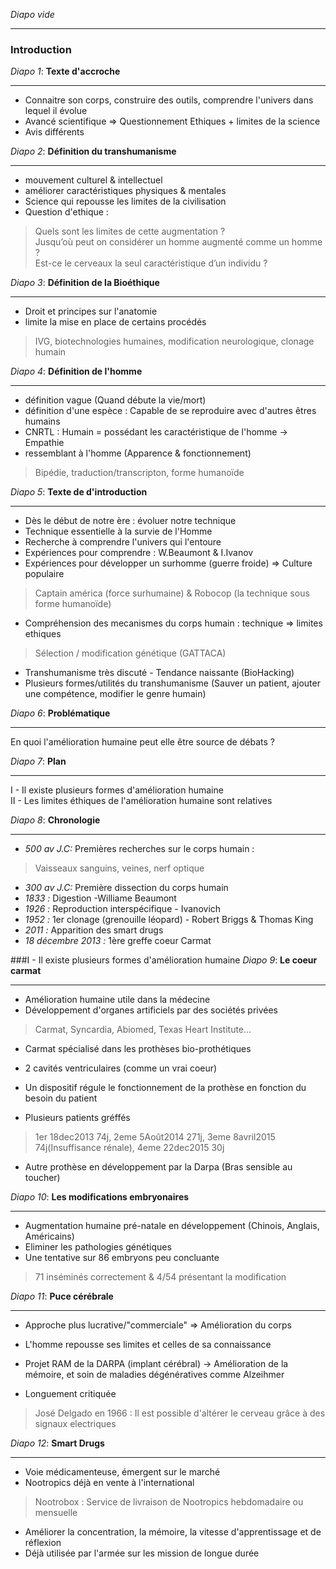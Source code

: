 _Diapo vide_

---
###   Introduction
_Diapo 1_: __Texte d'accroche__

---
* Connaitre son corps, construire des outils, comprendre l'univers dans lequel il évolue
* Avancé scientifique => Questionnement Ethiques + limites de la science
* Avis différents

_Diapo 2_: __Définition du transhumanisme__

---
* mouvement culturel & intellectuel
* améliorer caractéristiques physiques & mentales
* Science qui repousse les limites de la civilisation
* Question d'ethique :

>Quels sont les limites de cette augmentation ?  
>Jusqu’où peut on considérer un homme augmenté comme un homme ?  
>Est-ce le cerveaux la seul caractéristique d’un individu ?  

_Diapo 3_: __Définition de la Bioéthique__

---
* Droit et principes sur l'anatomie
* limite la mise en place de certains procédés
> IVG, biotechnologies humaines, modification neurologique, clonage humain

_Diapo 4_: __Définition de l'homme__

---
* définition vague (Quand débute la vie/mort)
* définition d'une espèce : Capable de se reproduire avec d'autres êtres humains
* CNRTL : Humain = possédant les caractéristique de l'homme -> Empathie
* ressemblant à l'homme (Apparence & fonctionnement)
> Bipédie, traduction/transcripton, forme humanoïde

_Diapo 5_: __Texte de d'introduction__

---
* Dès le début de notre ère : évoluer notre technique
* Technique essentielle à la survie de l'Homme
* Recherche à comprendre l'univers qui l'entoure
* Expériences pour comprendre : W.Beaumont & I.Ivanov
* Expériences pour développer un surhomme (guerre froide) => Culture populaire
> Captain américa (force surhumaine) & Robocop (la technique sous forme humanoïde)

* Compréhension des mecanismes du corps humain : technique => limites ethiques
> Sélection / modification génétique (GATTACA)

* Transhumanisme très discuté - Tendance naissante (BioHacking)
* Plusieurs formes/utilités du transhumanisme (Sauver un patient, ajouter une compétence, modifier le genre humain)

_Diapo 6_: __Problématique__

---
En quoi l'amélioration humaine peut elle être source de débats ?

_Diapo 7_: __Plan__

---
  I - Il existe plusieurs formes d'amélioration humaine  
  II - Les limites éthiques de l'amélioration humaine sont relatives

_Diapo 8_: __Chronologie__

---
* _500 av J.C:_ Premières recherches sur le corps humain :
> Vaisseaux sanguins, veines, nerf optique

* _300 av J.C:_ Première dissection du corps humain
* _1833 :_ Digestion  -Williame Beaumont
* _1926 :_ Reproduction interspécifique - Ivanovich
* _1952 :_ 1er clonage (grenouille léopard) - Robert Briggs & Thomas King
* _2011 :_ Apparition des smart drugs
* _18 décembre 2013 :_ 1ère greffe coeur Carmat

###I - Il existe plusieurs formes d'amélioration humaine
_Diapo 9_: __Le coeur carmat__

---
* Amélioration humaine utile dans la médecine
* Développement d'organes artificiels par des sociétés privées
> Carmat, Syncardia, Abiomed, Texas Heart Institute...

* Carmat spécialisé dans les prothèses bio-prothétiques
* 2 cavités ventriculaires (comme un vrai coeur)
* Un dispositif régule le fonctionnement de la prothèse en fonction du besoin du patient

* Plusieurs patients gréffés
> 1er 18dec2013 74j, 2eme 5Août2014 271j, 3eme 8avril2015 74j(Insuffisance rénale), 4eme 22dec2015 30j

* Autre prothèse en développement par la Darpa (Bras sensible au toucher)

_Diapo 10_: __Les modifications embryonaires__

---
* Augmentation humaine pré-natale en développement (Chinois, Anglais, Américains)
* Eliminer les pathologies génétiques
* Une tentative sur 86 embryons peu concluante

> 71 inséminés correctement & 4/54 présentant la modification

_Diapo 11_: __Puce cérébrale__

---
* Approche plus lucrative/"commerciale" => Amélioration du corps
* L'homme repousse ses limites et celles de sa connaissance  

* Projet RAM de la DARPA (implant cérébral) -> Amélioration de la mémoire, et soin de maladies dégénératives comme Alzeihmer
* Longuement critiquée

> José Delgado en 1966 : Il est possible d'altérer le cerveau grâce à des signaux electriques

_Diapo 12_: __Smart Drugs__

---
* Voie médicamenteuse, émergent sur le marché
* Nootropics déjà en vente à l'international  
> Nootrobox : Service de livraison de Nootropics hebdomadaire ou mensuelle

* Améliorer la concentration, la mémoire, la vitesse d'apprentissage et de réflexion
* Déjà utilisée par l'armée sur les mission de longue durée

